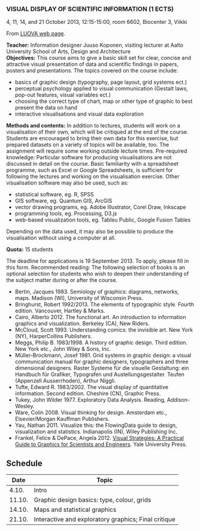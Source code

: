 ### VISUAL DISPLAY OF SCIENTIFIC INFORMATION (1 ECTS)
4, 11, 14, and 21 October 2013, 12:15-15:00, room 6602, Biocenter 3, Viikki

From [LUOVA web page](http://www.helsinki.fi/luova/education/courses/info_design.html).

**Teacher:** Information designer Juuso Koponen, visiting lecturer at Aalto University School of Arts, Design and Architecture  
**Objectives:** This course aims to give a basic skill set for clear, concise and attractive visual presentation of data and scientific findings in papers, posters and presentations. The topics covered on the course include:
* basics of graphic design (typography, page layout, grid systems ect.)
* perceptual psychology applied to visual communication (Gestalt laws, pop-out features, visual variables ect.)
* choosing the correct type of chart, map or other type of graphic to best present the data on hand
* interactive visualisations and visual data exploration


**Methods and contents:** In addition to lectures, students will work on a visualisation of their own, which will be critiqued at the end of the course. Students are encouraged to bring their own data for this exercise, but prepared datasets on a variety of topics will be available, too. 
The assignment will require some working outside lecture times.
Pre-required knowledge: Particular software for producing visualisations are not discussed in detail on the course. Basic familiarity with a spreadsheet programme, such as Excel or Google Spreadsheets, is sufficient for following the lectures and working on the visualisation exercise. Other visualisation software may also be used, such as:
* statistical software, eg. R, SPSS
* GIS software, eg. Quantum GIS, ArcGIS
* vector drawing programs, eg. Adobe Illustrator, Corel Draw, Inkscape
* programming tools, eg. Processing, D3.js
* web-based visualization tools, eg. Tableu Public, Google Fusion Tables


Depending on the data used, it may also be possible to produce the visualisation without using a computer at all.

**Quota:** 15 students

The deadline for applications is 19 September 2013. To apply, please fill in this form.
Recommended reading: The following selection of books is an optional selection for students who wish to deepen their understanding of the subject matter during or after the course.
* Bertin, Jacques 1983. Semiology of graphics: diagrams, networks, maps. Madison (WI), University of Wisconsin Press.
* Bringhurst, Robert 1992/2013. The elements of typographic style. Fourth edition. Vancouver, Hartley & Marks.
* Cairo, Alberto 2012. The functional art. An introduction to information graphics and visualization. Berkeley (CA), New Riders. 
* McCloud, Scott 1993. Understanding comics: the invisible art. New York (NY), HarperCollins Publishers.
* Meggs, Philip B. 1983/1998. A history of graphic design. Third edition. New York etc., John Wiley & Sons, Inc.
* Müller-Brockmann, Josef 1981. Grid systems in graphic design: a visual communication manual for graphic designers, typographers and three dimensional designers. Raster Systeme für die visuelle Gestaltung: ein Handbuch für Grafiker, Typografen und Austellungsgestalter. Teufen (Appenzell Ausserrhoden), Arthur Niggli.
* Tufte, Edward R. 1983/2002. The visual display of quantitative information. Second edition. Cheshire (CN), Graphic Press.
* Tukey, John Wilder 1977. Exploratory Data Analysis. Reading, Addison-Wesley.
* Ware, Colin 2008. Visual thinking for design. Amsterdam etc., Elsevier/Morgan Kauffman Publishers.
* Yau, Nathan 2011. Visualize this: the FlowingData guide to design, visualization and statistics. Indianapolis (IN), Wiley Publishing Inc.
* Frankel, Felice & DePace, Angela 2012. [Visual Strategies: A Practical Guide to Graphics for Scientists and Engineers](http://www.amazon.com/Visual-Strategies-Practical-Scientists-Engineers/dp/0300176449). Yale University Press. 

## Schedule

| Date   | 	Topic                                                |
|--------|-------------------------------------------------------|
| 4.10.  |	Intro                                                |
| 11.10. |	Graphic design basics: type, colour, grids           |
| 14.10. |	Maps and statistical graphics                        |
| 21.10. |	Interactive and exploratory graphics; Final critique | 